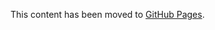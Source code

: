 This content has been moved to [GitHub Pages](https://microsoft.github.io/vs-threading/analyzers/VSTHRD011.html).
